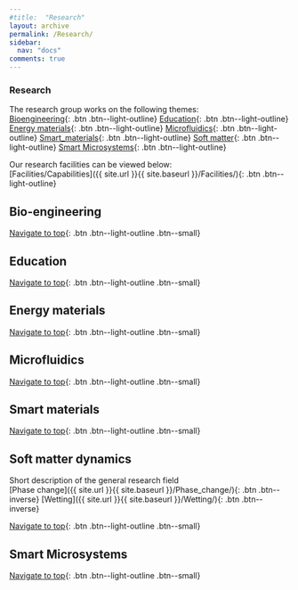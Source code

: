 ```yaml
---
#title:  "Research"
layout: archive
permalink: /Research/
sidebar:
  nav: "docs"
comments: true
---
```

### Research <a id="Top_of_page">
  The research group works on the following themes:<br>
  [Bioengineering](#Smart_microsystems){: .btn .btn--light-outline}
  [Education](#Smart_microsystems){: .btn .btn--light-outline}
  [Energy materials](#Energy_materials){: .btn .btn--light-outline}
  [Microfluidics](#Microfluidics){: .btn .btn--light-outline}
  [Smart_materials](#Smart_materials){: .btn .btn--light-outline}
  [Soft matter](#Soft_matter){: .btn .btn--light-outline}
  [Smart Microsystems](#Smart_microsystems){: .btn .btn--light-outline}
  
Our research facilities can be viewed below:<br>
  [Facilities/Capabilities]({{ site.url }}{{ site.baseurl }}/Facilities/){: .btn .btn--light-outline}
  
## Bio-engineering <a id="Bioengineering"> 
  [Navigate to top](#Top_of_page){: .btn .btn--light-outline .btn--small}

## Education <a id="Education">
  [Navigate to top](#Top_of_page){: .btn .btn--light-outline .btn--small}

## Energy materials <a id="Energy_materials">
  [Navigate to top](#Top_of_page){: .btn .btn--light-outline .btn--small}

## Microfluidics <a id="Microfluidics">
  [Navigate to top](#Top_of_page){: .btn .btn--light-outline .btn--small}

## Smart materials <a id="Smart_materials">
  [Navigate to top](#Top_of_page){: .btn .btn--light-outline .btn--small}

## Soft matter dynamics <a id="Soft_matter">
Short description of the general research field<br>
[Phase change]({{ site.url }}{{ site.baseurl }}/Phase_change/){: .btn .btn--inverse}
[Wetting]({{ site.url }}{{ site.baseurl }}/Wetting/){: .btn .btn--inverse}

[Navigate to top](#Top_of_page){: .btn .btn--light-outline .btn--small}

## Smart Microsystems <a id="Smart_microsystems">
[Navigate to top](#Top_of_page){: .btn .btn--light-outline .btn--small}

  

